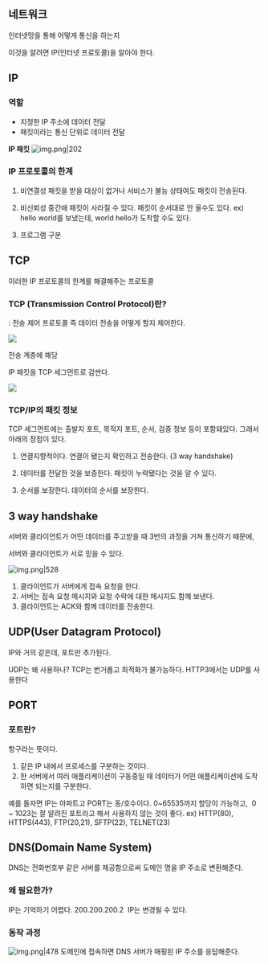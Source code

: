 ## 네트워크

인터넷망을 통해 어떻게 통신을 하는지

이것을 알려면 IP(인터넷 프로토콜)을 알아야 한다.

## IP

### 역할

- 지정한 IP 주소에 데이터 전달
- 패킷이라는 통신 단위로 데이터 전달

**IP 패킷**
![img.png|202](https://blog.kakaocdn.net/dn/ctjfmD/btsCiv4mn9y/iQ1tJ99pL4Gf7gF8kSKN7k/img.png)

### IP 프로토콜의 한계

1. 비연결성
패킷을 받을 대상이 없거나 서비스가 불능 상태여도 패킷이 전송된다.

2. 비신뢰성
중간애 패킷이 사라질 수 있다.
패킷이 순서대로 안 올수도 있다. ex) hello world를 보냈는데, world hello가 도착할 수도 있다.

3. 프로그램 구분

## TCP
이러한 IP 프로토콜의 한계를 해결해주는 프로토콜

### TCP (Transmission Control Protocol)란?
: 전송 제어 프로토콜
즉 데이터 전송을 어떻게 할지 제어한다.

![](https://blog.kakaocdn.net/dn/z4s6X/btsCks65XsP/scVtddQaekQzd9UWBykXR0/img.png)

전송 계층에 해당

IP 패킷을 TCP 세그먼트로 감싼다.

![](https://blog.kakaocdn.net/dn/q1UQn/btsCkszjwsl/0N7adbFyxkuDaVlpwQZRwK/img.png)

### TCP/IP의 패킷 정보

TCP 세그먼트에는 출발지 포트, 목적지 포트, 순서, 검증 정보 등이 포함돼있다.
그래서 아래의 장점이 있다.
1. 연결지향적이다.
연결이 됐는지 확인하고 전송한다. (3 way handshake)

2. 데이터를 전달한 것을 보증한다.
패킷이 누락됐다는 것을 알 수 있다.

3. 순서를 보장한다.
데이터의 순서를 보장한다. 

## 3 way handshake

서버와 클라이언트가 어떤 데이터를 주고받을 때 3번의 과정을 거쳐 통신하기 때문에,

서버와 클라이언트가 서로 믿을 수 있다.

![img.png|528](https://blog.kakaocdn.net/dn/y8Vdq/btsCnFYY5Ji/re9BOZt7J6dnSwDkJXc8Rk/img.png)

1. 클라이언트가 서버에게 접속 요청을 한다.
2. 서버는 접속 요청 메시지와 요청 수락에 대한 메시지도 함께 보낸다.
3. 클라이언트는 ACK와 함께 데이터를 전송한다.

## UDP(User Datagram Protocol)

IP와 거의 같은데, 포트만 추가된다.

UDP는 왜 사용하나?
TCP는 번거롭고 최적화가 불가능하다.
HTTP3에서는 UDP를 사용한다

## PORT

### 포트란?

항구라는 뜻이다.

1. 같은 IP 내에서 프로세스를 구분하는 것이다.
2. 한 서버에서 여러 애플리케이션이 구동중일 때 데이터가 어떤 애플리케이션에 도착하면 되는지를 구분한다.

예를 들자면 IP는 아파트고 PORT는 동/호수이다.
0~65535까지 할당이 가능하고, 
0 ~ 1023는 잘 알려진 포트라고 해서 사용하지 않는 것이 좋다.
ex) HTTP(80), HTTPS(443), FTP(20,21), SFTP(22), TELNET(23)

## DNS(Domain Name System)
DNS는 전화번호부 같은 서버를 제공함으로써 도메인 명을 IP 주소로 변환해준다.

### 왜 필요한가?
IP는 기억하기 어렵다. 200.200.200.2 
IP는 변경될 수 있다.

### 동작 과정
![img.png|478](https://blog.kakaocdn.net/dn/eHo5Ux/btsCgYZ4xEa/coJX4iQtNGR9o8BDhPW7lk/img.png)
도메인에 접속하면 DNS 서버가 매핑된 IP 주소를 응답해준다.